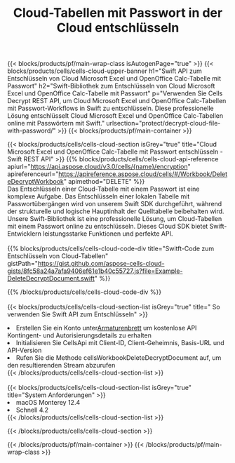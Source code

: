 ﻿---
title:  Cloud-Tabellen mit Passwort in der Cloud entschlüsseln
description:  Cloud-APIs und SDKs für Microsoft Excel und OpenOffice Calc entschlüsseln Cloud-Dateien mit Passwort. Entschlüsseln Sie Cloud-Tabellen durch die Cells Cloud API. SDK unterstützt verschiedene Entwicklungssprachen. Dazu gehören Android, C#, Go, Java, NodeJS, Perl, PHP, Python, Ruby und Swift.
url: /de/swift/protect/decrypt-cloud-file-with-password/
---
{{< blocks/products/pf/main-wrap-class isAutogenPage="true" >}}
{{< blocks/products/cells/cells-cloud-upper-banner h1="Swift API zum Entschlüsseln von Cloud Microsoft Excel und OpenOffice Calc-Tabelle mit Passwort" h2="Swift-Bibliothek zum Entschlüsseln von Cloud Microsoft Excel und OpenOffice Calc-Tabelle mit Passwort" p="Verwenden Sie Cells Decrypt REST API, um Cloud Microsoft Excel und OpenOffice Calc-Tabellen mit Passwort-Workflows in Swift zu entschlüsseln. Diese professionelle Lösung entschlüsselt Cloud Microsoft Excel und OpenOffice Calc-Tabellen online mit Passwörtern mit Swift." urlsection="protect/decrypt-cloud-file-with-password/" >}}
{{< blocks/products/pf/main-container >}}

{{< blocks/products/cells/cells-cloud-section isGrey="true" title="Cloud Microsoft Excel und OpenOffice Calc-Tabelle mit Passwort entschlüsseln - Swift REST API" >}}
{{% blocks/products/cells/cells-cloud-api-reference apiurl="https://api.aspose.cloud/v3.0/cells/{name}/encryption" apireferenceurl="https://apireference.aspose.cloud/cells/#/Workbook/DeleteDecryptWorkbook" apimethod="DELETE" %}}
<br/>
Das Entschlüsseln einer Cloud-Tabelle mit einem Passwort ist eine komplexe Aufgabe. Das Entschlüsseln einer lokalen Tabelle mit Passwortübergängen wird von unserem Swift SDK durchgeführt, während der strukturelle und logische Hauptinhalt der Quelltabelle beibehalten wird. Unsere Swift-Bibliothek ist eine professionelle Lösung, um Cloud-Tabellen mit einem Passwort online zu entschlüsseln. Dieses Cloud SDK bietet Swift-Entwicklern leistungsstarke Funktionen und perfekte API.
<br/>
<br/>
{{% blocks/products/cells/cells-cloud-code-div title="Switft-Code zum Entschlüsseln von Cloud-Tabellen" gistPath="https://gist.github.com/aspose-cells-cloud-gists/8fc58a24a7afa9406ef61e1b40c55727.js?file=Example-DeleteDecryptDocument.swift" %}}
  
{{% /blocks/products/cells/cells-cloud-code-div %}}
<br/>
<br/>
{{< blocks/products/cells/cells-cloud-section-list isGrey="true" title=" So verwenden Sie Swift API zum Entschlüsseln" >}}
<li> Erstellen Sie ein Konto unter<a href="https://dashboard.aspose.cloud/">Armaturenbrett</a> um kostenlose API Kontingent- und Autorisierungsdetails zu erhalten</li>
<li>Initialisieren Sie CellsApi mit Client-ID, Client-Geheimnis, Basis-URL und API-Version</li>
<li>Rufen Sie die Methode cellsWorkbookDeleteDecryptDocument auf, um den resultierenden Stream abzurufen</li>
{{< /blocks/products/cells/cells-cloud-section-list >}}
<br/>
<br/>
{{< blocks/products/cells/cells-cloud-section-list isGrey="true" title="System Anforderungen" >}}
<li>macOS Monterey 12.4</li>
<li>Schnell 4.2</li>
{{< /blocks/products/cells/cells-cloud-section-list >}}

{{< /blocks/products/cells/cells-cloud-section >}}

{{< /blocks/products/pf/main-container >}}
{{< /blocks/products/pf/main-wrap-class >}}
